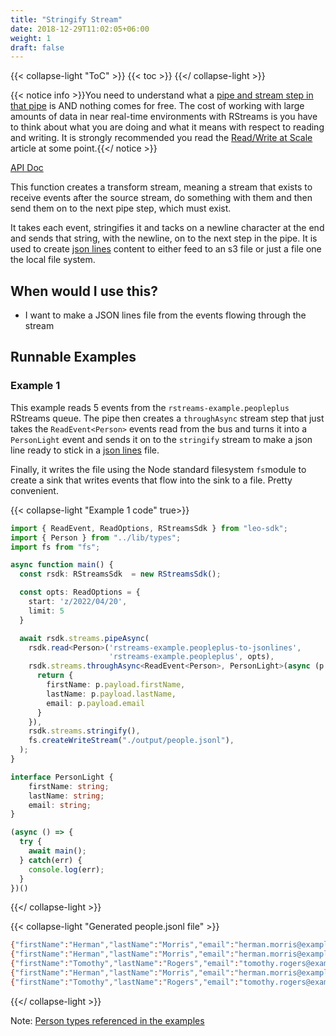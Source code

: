 ```yaml
---
title: "Stringify Stream"
date: 2018-12-29T11:02:05+06:00
weight: 1
draft: false
---
```


{{< collapse-light "ToC" >}}
{{< toc  >}}
{{</ collapse-light >}}

{{< notice info >}}You need to understand what a [pipe and stream step in that pipe](../../../streams-primer) is AND 
nothing comes for free.  The cost of working with large amounts of data in near real-time environments
with RStreams is you have to think about what you are doing and what it means with respect to
reading and writing.  It is strongly recommended you read the [Read/Write at Scale](../../../read-write-scale) 
article at some point.{{</ notice >}}

[API Doc](https://leoplatform.github.io/Nodejs/modules/index.StreamUtil.html#stringify)

This function creates a transform stream, meaning a stream that exists to receive events after the source stream,
do something with them and then send them on to the next pipe step, which must exist.

It takes each event, stringifies it and tacks on a newline character at the end and sends that string, with the newline,
on to the next step in the pipe.  It is used to create [json lines](https://jsonlines.org/) content to either feed to an s3 file or just a file
one the local file system.

## When would I use this?
* I want to make a JSON lines file from the events flowing through the stream

## Runnable Examples
### Example 1

This example reads 5 events from the `rstreams-example.peopleplus` RStreams queue.  The pipe then creates
a `throughAsync` stream step that just takes the `ReadEvent<Person>` events read from the bus 
and turns it into a `PersonLight` event and sends it on to the `stringify` stream to make a 
json line ready to stick in a [json lines](https://jsonlines.org/) file.

Finally, it writes the file using the Node standard filesystem `fs`module to create a sink that writes events that flow into
the sink to a file.  Pretty convenient.

{{< collapse-light "Example 1 code" true>}}
```typescript {linenos=inline,anchorlinenos=true,lineanchors=ex1}
import { ReadEvent, ReadOptions, RStreamsSdk } from "leo-sdk";
import { Person } from "../lib/types";
import fs from "fs";

async function main() {
  const rsdk: RStreamsSdk  = new RStreamsSdk();

  const opts: ReadOptions = {
    start: 'z/2022/04/20',
    limit: 5
  }

  await rsdk.streams.pipeAsync(
    rsdk.read<Person>('rstreams-example.peopleplus-to-jsonlines',
                      'rstreams-example.peopleplus', opts),
    rsdk.streams.throughAsync<ReadEvent<Person>, PersonLight>(async (p: ReadEvent<Person>) => {
      return {
        firstName: p.payload.firstName,
        lastName: p.payload.lastName,
        email: p.payload.email
      }
    }),
    rsdk.streams.stringify(),
    fs.createWriteStream("./output/people.jsonl"),
  );
}

interface PersonLight {
    firstName: string;
    lastName: string;
    email: string;
}

(async () => {
  try {
    await main();
  } catch(err) {
    console.log(err);
  }
})()
```
{{</ collapse-light >}}

{{< collapse-light "Generated people.jsonl file" >}}
```bash {linenos=inline,anchorlinenos=true,lineanchors=ex1results}
{"firstName":"Herman","lastName":"Morris","email":"herman.morris@example.com"}
{"firstName":"Herman","lastName":"Morris","email":"herman.morris@example.com"}
{"firstName":"Tomothy","lastName":"Rogers","email":"tomothy.rogers@example.com"}
{"firstName":"Herman","lastName":"Morris","email":"herman.morris@example.com"}
{"firstName":"Tomothy","lastName":"Rogers","email":"tomothy.rogers@example.com"}
```
{{</ collapse-light >}}

Note: [Person types referenced in the examples](../../#person-types-referenced-in-the-examples)

